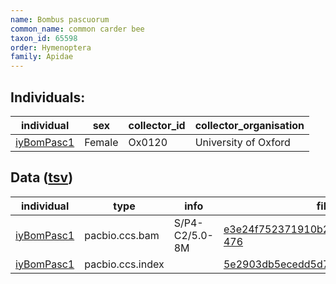 ```yaml
---
name: Bombus pascuorum
common_name: common carder bee
taxon_id: 65598
order: Hymenoptera
family: Apidae
---
```


## Individuals:

| individual | sex | collector_id | collector_organisation |
| ---------- | --- | ------------ | ---------------------- |
| [iyBomPasc1](iyBomPasc1.md) | Female | Ox0120 | University of Oxford |

## Data ([tsv](Bombus_pascuorum_data.tsv))

| individual | type | info | file |
| ---------- | ---- | ---- | ---- |
| [iyBomPasc1](iyBomPasc1.md) | pacbio.ccs.bam | S/P4-C2/5.0-8M | [e3e24f752371910b203e9b7baabeb3cf-476](https://darwin.cog.sanger.ac.uk/insects/Bombus_pascuorum/iyBomPasc1/genomic_data/pacbio/m64094_200215_140147.ccs.bam) |
| [iyBomPasc1](iyBomPasc1.md) | pacbio.ccs.index |  | [5e2903db5ecedd5d751b0869ecbc3394](https://darwin.cog.sanger.ac.uk/insects/Bombus_pascuorum/iyBomPasc1/genomic_data/pacbio/m64094_200215_140147.ccs.bam.pbi) |
